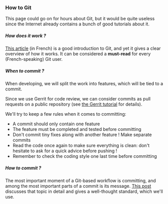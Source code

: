 ### How to Git

This page could go on for hours about Git, but it would be quite useless since the Internet already contains a bunch of good tutorials about it.

##### How does it work ?
[This article](https://www.miximum.fr/blog/enfin-comprendre-git/) (in French) is a good introduction to Git, and yet it gives a clear overview of how it works. It can be considered a **must-read** for every (French-speaking) Git user.

##### When to commit ?
When developing, we will split the work into features, which will be tied to a commit.

Since we use Gerrit for code review, we can consider commits as pull requests on a public repository (see [the Gerrit tutorial](http://doc.slyris.eu/dev/howtogerrit.html "Gerrit basics and rules") for details).

We'll try to keep a few rules when it comes to committing:

* A commit should only contain one feature
* The feature must be completed and tested before committing
* Don't commit tiny fixes along with another feature ! Make separate commits
* Read the code once again to make sure everything is clean: don't hesitate to ask for a quick advice before pushing !
* Remember to check the coding style one last time before committing

##### How to commit ?
The most important moment of a Git-based workflow is committing, and among the most important parts of a commit is its message. [This post](https://chris.beams.io/posts/git-commit/) discusses that topic in detail and gives a well-thought standard, which we'll use.